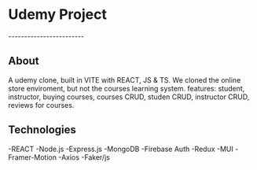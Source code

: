 <h1>Udemy Project</h1>
------------------------
<h2>About</h2>
<p>A udemy clone, built in VITE with REACT, JS & TS.
We cloned the online store enviroment, but not the courses learning system.
features: student, instructor, buying courses, courses CRUD, studen CRUD, instructor CRUD, reviews for courses.
</p>
<h2>Technologies</h2>
<p>
-REACT
-Node.js
-Express.js
-MongoDB
-Firebase Auth
-Redux
-MUI
-Framer-Motion
-Axios
-Faker/js
</p>
